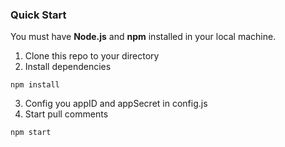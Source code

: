 ### Quick Start
You must have **Node.js** and **npm** installed in your local machine.
1. Clone this repo to your directory
2. Install dependencies
```
npm install
```
3. Config you appID and appSecret in config.js
4. Start pull comments
```
npm start
```
